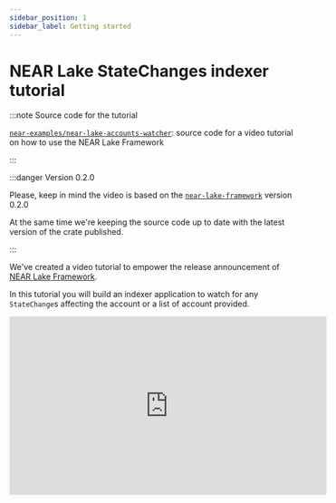 ```yaml
---
sidebar_position: 1
sidebar_label: Getting started
---
```

<!--
import ProgrammingLanguage from '@site/src/components/ProgrammingLanguage';
-->
# NEAR Lake StateChanges indexer tutorial

<ProgrammingLanguage lang="rust" />

:::note Source code for the tutorial

[`near-examples/near-lake-accounts-watcher`](https://github.com/near-examples/near-lake-accounts-watcher/tree/0.2.0): source code for a video tutorial on how to use the NEAR Lake Framework

:::

:::danger Version 0.2.0

Please, keep in mind the video is based on the [`near-lake-framework`](/docs/projects/near-lake-framework) version 0.2.0

At the same time we're keeping the source code up to date with the latest version of the crate published.

:::

We've created a video tutorial to empower the release announcement of [NEAR Lake Framework](/docs/projects/near-lake-framework).

In this tutorial you will build an indexer application to watch for any `StateChange`s affecting the account or a list of account provided.

<iframe width="560" height="315" src="https://www.youtube.com/embed/GsF7I93K-EQ" title="YouTube video player" frameborder="0" allow="accelerometer; autoplay; clipboard-write; encrypted-media; gyroscope; picture-in-picture" allowfullscreen></iframe>
